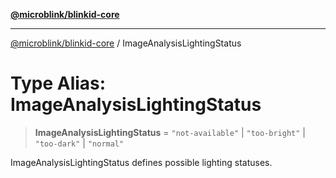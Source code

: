 [**@microblink/blinkid-core**](../README.md)

***

[@microblink/blinkid-core](../README.md) / ImageAnalysisLightingStatus

# Type Alias: ImageAnalysisLightingStatus

> **ImageAnalysisLightingStatus** = `"not-available"` \| `"too-bright"` \| `"too-dark"` \| `"normal"`

ImageAnalysisLightingStatus defines possible lighting statuses.
